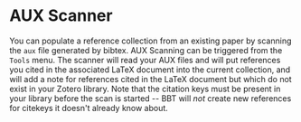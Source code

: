 # AUX Scanner

You can populate a reference collection from an existing paper by scanning the `aux` file generated by bibtex. AUX Scanning can be triggered from the `Tools` menu. The scanner will read your
AUX files and will put references you cited in the associated LaTeX
document into the current collection, and will add a note for references
cited in the LaTeX document but which do not exist in your Zotero
library. Note that the citation keys must be present in your library
before the scan is started -- BBT will *not* create new references for
citekeys it doesn't already know about.
